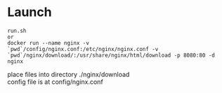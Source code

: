 # Launch
```
run.sh
or
docker run --name nginx -v `pwd`/config/nginx.conf:/etc/nginx/nginx.conf -v `pwd`/nginx/download/:/usr/share/nginx/html/download -p 8080:80 -d  nginx
```
place files into directory ./nginx/download   
config file is at config/nginx.conf 
